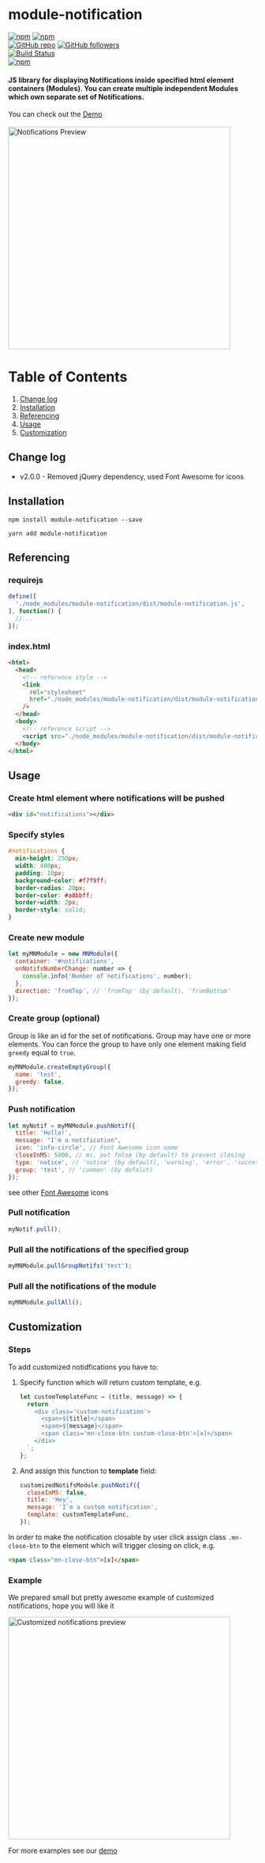 # module-notification

[![npm](https://img.shields.io/npm/v/module-notification.svg)](https://www.npmjs.com/package/module-notification) [![npm](https://img.shields.io/npm/dm/module-notification.svg)](https://www.npmjs.com/package/module-notification)
<br />
[![GitHub repo](https://img.shields.io/badge/github-repo-green.svg?style=flat)](https://github.com/vadimkorr/module-notification) [![GitHub followers](https://img.shields.io/github/followers/vadimkorr.svg?style=social&label=Follow)](https://github.com/vadimkorr)
<br />
[![Build Status](https://travis-ci.org/vadimkorr/module-notification.svg?branch=master)](https://travis-ci.org/vadimkorr/module-notification)
<br />
[![npm](https://img.shields.io/npm/l/module-notification.svg)](https://www.npmjs.com/package/module-notification)
<br />

#### JS library for displaying Notifications inside specified html element containers (Modules). You can create multiple independent Modules which own separate set of Notifications.

You can check out the [Demo](https://vadimkorr.github.io/module-notification)
<br />
<br />
<img src="https://content.screencast.com/users/mintday/folders/Jing/media/4ca2e283-8194-46aa-a3d8-5004b2211644/2017-07-24_2108.png" alt="Notifications Preview" width="450px" />

# Table of Contents

1. <a href="#changelog">Change log</a>
1. <a href="#installation">Installation</a>
1. <a href="#referencing">Referencing</a>
1. <a href="#usage">Usage</a>
1. <a href="#customization">Customization</a>

## <a name="changelog">Change log</a>

- v2.0.0 - Removed jQuery dependency, used Font Awesome for icons

## <a name="installation">Installation</a>

```console
npm install module-notification --save
```

```console
yarn add module-notification
```

## <a name="referencing">Referencing</a>

### requirejs

```js
define([
  './node_modules/module-notification/dist/module-notification.js',
], function() {
  //...
});
```

### index.html

```html
<html>
  <head>
    <!-- reference style -->
    <link
      rel="stylesheet"
      href="./node_modules/module-notification/dist/module-notification.css"
    />
  </head>
  <body>
    <!-- reference script -->
    <script src="./node_modules/module-notification/dist/module-notification.js"></script>
  </body>
</html>
```

## <a name="usage">Usage</a>

### Create html element where notifications will be pushed

```html
<div id="notifications"></div>
```

### Specify styles

```css
#notifications {
  min-height: 250px;
  width: 400px;
  padding: 10px;
  background-color: #f7f9ff;
  border-radius: 20px;
  border-color: #a8bbff;
  border-width: 2px;
  border-style: solid;
}
```

### Create new module

```js
let myMNModule = new MNModule({
  container: '#notifications',
  onNotifsNumberChange: number => {
    console.info('Number of notifications', number);
  },
  direction: 'fromTop', // 'fromTop' (by default), 'fromBottom'
});
```

### Create group (optional)

Group is like an id for the set of notifications. Group may have one or more elements. You can force the group to have only one element making field `greedy` equal to `true`.

```js
myMNModule.createEmptyGroup({
  name: 'test',
  greedy: false,
});
```

### Push notification

```js
let myNotif = myMNModule.pushNotif({
  title: 'Hello!',
  message: "I'm a notification",
  icon: 'info-circle', // Font Awesome icon name
  closeInMS: 5000, // ms, put false (by default) to prevent closing
  type: 'notice', // 'notice' (by default), 'warning', 'error', 'success'
  group: 'test', // 'common' (by defalut)
});
```

see other [Font Awesome](https://fontawesome.com/icons?d=gallery&m=free) icons

### Pull notification

```js
myNotif.pull();
```

### Pull all the notifications of the specified group

```js
myMNModule.pullGroupNotifs('test');
```

### Pull all the notifications of the module

```js
myMNModule.pullAll();
```

## <a name="customization">Customization</a>

### Steps

To add customized notidfications you have to:

<ol start="1">
  <li>

Specify function which will return custom template, e.g.

```js
let customTemplateFunc = (title, message) => {
  return `
    <div class='custom-notification'>
      <span>${title}</span>
      <span>${message}</span>
      <span class='mn-close-btn custom-close-btn'>[x]</span>
    </div>
  `;
};
```

  </li>
  <li>

And assign this function to **template** field:

```js
customizedNotifsModule.pushNotif({
  closeInMS: false,
  title: 'Hey',
  message: 'I`m a custom notification',
  template: customTemplateFunc,
});
```

  </li>
</ol>

In order to make the notification closable by user click assign class `.mn-close-btn` to the element which will trigger closing on click, e.g.

```html
<span class="mn-close-btn">[x]</span>
```

### Example

We prepared small but pretty awesome example of customized notifications, hope you will like it

<img src="http://g.recordit.co/z1yhU4dDz2.gif" alt="Customized notifications preview" width="450px" />

For more examples see our [demo](https://vadimkorr.github.io/module-notification/)
